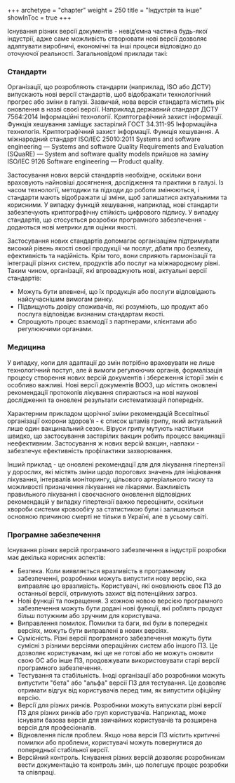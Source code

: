 +++
archetype = "chapter"
weight = 250
title = "Індустрія та інше"
showInToc = true
+++


Існування різних версії документів - невідʼємна частина будь-якої індустрії, адже  саме можливість створювати нові версії дозволяє адаптувати виробничі, економічні та інші процеси відповідно до оточуючої реальності. Загальновідомі приклади такі:

### Стандарти 
Організації, що розробляють стандарти (наприклад, ISO або ДСТУ) випускають нові версії стандартів, щоб відображати технологічний прогрес або зміни в галузі. Зазвичай, нова версія стандарта містить рік оновлення в назві своєї версії. Наприклад державний стандарт ДСТУ 7564:2014 Інформаційні технології. Криптографічний захист інформації. Функція хешування заміщує застарілий ГОСТ 34.311-95 Інформаційна технологія. Криптографічний захист інформації. Функція хешування. А міжнародний стандарт ISO/IEC 25010:2011 Systems and software engineering — Systems and software Quality Requirements and Evaluation (SQuaRE) — System and software quality models прийшов на заміну ISO/IEC 9126 Software engineering — Product quality.

Застосування нових версій стандартів необхідне, оскільки вони враховують найновіші досягнення, дослідження та практики в галузі. Із часом технології, методики та підходи до роботи змінюються, і стандарти мають відображати ці зміни, щоб залишатися актуальними та корисними. У випадку функцій хешування, наприклад, нові стандарти забезпечують криптографічну стійкість цифрового підпису. У випадку стандартів, що стосується розробки програмного забезпечення - додаються нові метрики для оцінки якості.

Застосування нових стандартів допомагає організаціям підтримувати високий рівень якості своєї продукції чи послуг, дбати про безпеку, ефективність та надійність. Крім того, вони сприяють гармонізації та інтеграції різних систем, продуктів або послуг на міжнародному рівні. Таким чином, організації, які впроваджують нові, актуальні версії стандартів:
* Можуть бути впевнені, що їх продукція або послуги відповідають найсучаснішим вимогам ринку.
* Підвищують довіру споживачів, які розуміють, що продукт або послуга відповідає визнаним стандартам якості.
* Спрощують процес взаємодії з партнерами, клієнтами або регулюючими органами.

### Медицина
У випадку, коли для адаптації до змін потрібно враховувати не лише технологічний поступ, але й вимоги регулюючих органів, формалізація процесу створення нових версій документів і збереження історії змін є особливо важливі. Нові версії документів ВООЗ, що містять оновлені рекомендації протоколів лікування спираються на нові наукові дослідження та оновлені результати систематизацій попередніх.

Характерним прикладом щорічної зміни рекомендацій Всесвітньої організації охорони здоровʼя - є список штамів грипу, який актуальний лише один вакцинальний сезон. Віруси грипу мутують настільки швидко, що застосування застарілих вакцин робить процесс вакцинації неефективним. Застосування ж нових версій вакцин, навпаки - забезпечує ефективність профілактики захворювання.

Інший приклад - це оновлені рекомендації для для лікування гіпертензії у дорослих, які містять зміни щодо порогових значень для ініціювання лікування, інтервалів моніторингу, цільового артеріального тиску та можливості призначення лікування не лікарями. Важливість правильного лікування і своєчасного оновлення відповідних рекомендацій у випадку гіпертензії важко переоцінити, оскільки хвороби системи кровообігу за статистикою були і залишаються основною причиною смерті не тільки в Україні, але в усьому світі.

### Програмне забезпечення
Існування різних версій програмного забезпечення в індустрії розробки має декілька корисних аспектів:
* Безпека. Коли виявляється вразливість в програмному забезпеченні, розробники можуть випустити нову версію, яка виправляє цю вразливість. Користувачі, які оновлюють своє ПЗ до останньої версії, отримують захист від потенційних загроз.
* Нові функції та покращення. З кожною новою версією програмного забезпечення можуть бути додані нові функції, які роблять продукт більш потужним або зручним для користувача.
* Виправлення помилок. Помилки та баги, які були в попередніх версіях, можуть бути виправлені в нових версіях.
* Сумісність. Різні версії програмного забезпечення можуть бути сумісні з різними версіями операційних систем або іншого ПЗ. Це дозволяє користувачам, які ще не готові або не можуть оновити свою ОС або інше ПЗ, продовжувати використовувати старі версії програмного забезпечення.
* Тестування та стабільність. Іноді організації або розробники можуть випустити "бета" або "альфа" версії ПЗ для тестування. Це дозволяє отримати відгук від користувачів перед тим, як випустити офіційну версію.
* Версії для різних ринків. Розробники можуть випускати різні версії ПЗ для різних ринків або груп користувачів. Наприклад, може існувати базова версія для звичайних користувачів та розширена версія для професіоналів.
* Відновлення після проблем. Якщо нова версія ПЗ містить критичні помилки або проблеми, користувачі можуть повернутися до попередньої стабільної версії.
* Версійний контроль. Існування різних версій дозволяє розробникам вести документацію та контроль змін, що полегшує процес розробки та співпраці.
